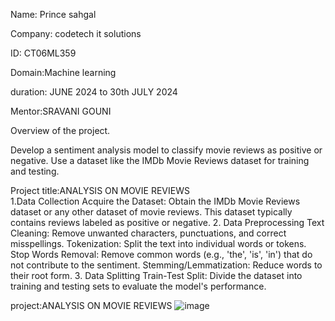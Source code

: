 Name: Prince sahgal

Company: codetech it solutions

ID: CT06ML359

Domain:Machine learning

duration: JUNE 2024 to 30th JULY 2024

Mentor:SRAVANI GOUNI 


Overview of the project. 

Develop a sentiment analysis model to classify movie reviews as positive or
negative. Use a dataset like the IMDb Movie Reviews dataset for training and
testing.


Project title:ANALYSIS ON MOVIE REVIEWS   
1.Data Collection
Acquire the Dataset: Obtain the IMDb Movie Reviews dataset or any other dataset of movie reviews. This dataset typically contains reviews labeled as positive or negative.
2. Data Preprocessing
Text Cleaning: Remove unwanted characters, punctuations, and correct misspellings.
Tokenization: Split the text into individual words or tokens.
Stop Words Removal: Remove common words (e.g., 'the', 'is', 'in') that do not contribute to the sentiment.
Stemming/Lemmatization: Reduce words to their root form.
3. Data Splitting
Train-Test Split: Divide the dataset into training and testing sets to evaluate the model's performance.



project:ANALYSIS ON MOVIE REVIEWS
![image](https://github.com/user-attachments/assets/c6a69d7e-cfdf-4ec6-9c45-b5d04e66f1bf)



